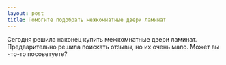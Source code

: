 ```yaml
---
layout: post 
title: Помогите подобрать межкомнатные двери ламинат 
--- 
```

Сегодня решила наконец купить межкомнатные двери ламинат. Предварительно решила поискать отзывы, но их очень мало. Может вы что-то посоветуете?